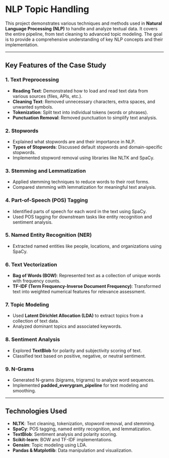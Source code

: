 # **NLP Topic Handling**

This project demonstrates various techniques and methods used in **Natural Language Processing (NLP)** to handle and analyze textual data. It covers the entire pipeline, from text cleaning to advanced topic modeling. The goal is to provide a comprehensive understanding of key NLP concepts and their implementation.

---

## **Key Features of the Case Study**

### **1. Text Preprocessing**
- **Reading Text**: Demonstrated how to load and read text data from various sources (files, APIs, etc.).
- **Cleaning Text**: Removed unnecessary characters, extra spaces, and unwanted symbols.
- **Tokenization**: Split text into individual tokens (words or phrases).
- **Punctuation Removal**: Removed punctuation to simplify text analysis.

### **2. Stopwords**
- Explained what stopwords are and their importance in NLP.
- **Types of Stopwords**: Discussed default stopwords and domain-specific stopwords.
- Implemented stopword removal using libraries like NLTK and SpaCy.

### **3. Stemming and Lemmatization**
- Applied stemming techniques to reduce words to their root forms.
- Compared stemming with lemmatization for meaningful text analysis.

### **4. Part-of-Speech (POS) Tagging**
- Identified parts of speech for each word in the text using SpaCy.
- Used POS tagging for downstream tasks like entity recognition and sentiment analysis.

### **5. Named Entity Recognition (NER)**
- Extracted named entities like people, locations, and organizations using SpaCy.

### **6. Text Vectorization**
- **Bag of Words (BOW)**: Represented text as a collection of unique words with frequency counts.
- **TF-IDF (Term Frequency-Inverse Document Frequency)**: Transformed text into weighted numerical features for relevance assessment.

### **7. Topic Modeling**
- Used **Latent Dirichlet Allocation (LDA)** to extract topics from a collection of text data.
- Analyzed dominant topics and associated keywords.

### **8. Sentiment Analysis**
- Explored **TextBlob** for polarity and subjectivity scoring of text.
- Classified text based on positive, negative, or neutral sentiment.

### **9. N-Grams**
- Generated N-grams (bigrams, trigrams) to analyze word sequences.
- Implemented **padded_everygram_pipeline** for text modeling and smoothing.

---

## **Technologies Used**
- **NLTK**: Text cleaning, tokenization, stopword removal, and stemming.
- **SpaCy**: POS tagging, named entity recognition, and lemmatization.
- **TextBlob**: Sentiment analysis and polarity scoring.
- **Scikit-learn**: BOW and TF-IDF implementations.
- **Gensim**: Topic modeling using LDA.
- **Pandas & Matplotlib**: Data manipulation and visualization.
